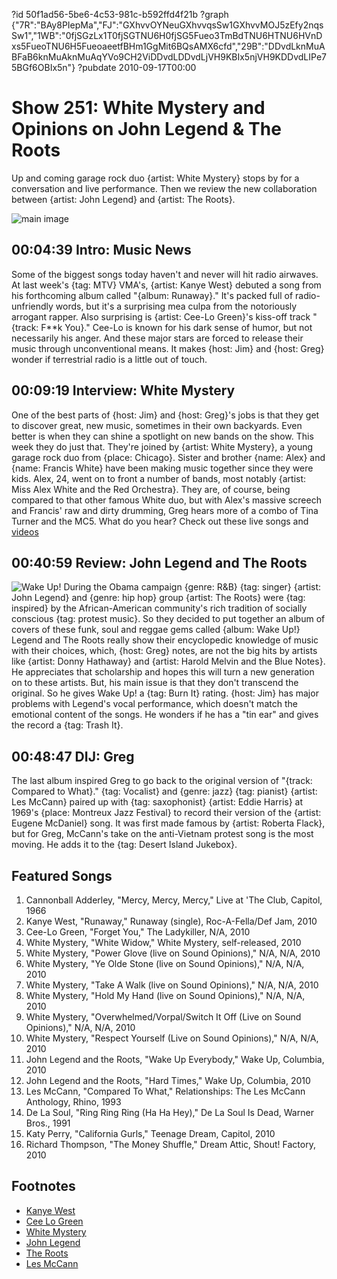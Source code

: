 ?id 50f1ad56-5be6-4c53-981c-b592ffd4f21b
?graph {"7R":"BAy8PIepMa","FJ":"GXhvvOYNeuGXhvvqsSw1GXhvvMOJ5zEfy2nqsSw1","1WB":"0fjSGzLx1T0fjSGTNU6H0fjSG5Fueo3TmBdTNU6HTNU6HVnDxs5FueoTNU6H5FueoaeetfBHm1GgMit6BQsAMX6cfd","29B":"DDvdLknMuABFaB6knMuAknMuAqYVo9CH2ViDDvdLDDvdLjVH9KBIx5njVH9KDDvdLIPe75BGf6OBIx5n"}
?pubdate 2010-09-17T00:00

# Show 251: White Mystery and Opinions on John Legend & The Roots
Up and coming garage rock duo {artist: White Mystery} stops by for a conversation and live performance. Then we review the new collaboration between {artist: John Legend} and {artist: The Roots}.

![main image](https://static.soundopinions.org/images/2010/whitemystery.jpg)

## 00:04:39 Intro: Music News
Some of the biggest songs today haven't and never will hit radio airwaves. At last week's {tag: MTV} VMA's, {artist: Kanye West} debuted a song from his forthcoming album called "{album: Runaway}." It's packed full of radio-unfriendly words, but it's a surprising mea culpa from the notoriously arrogant rapper. Also surprising is {artist: Cee-Lo Green}'s kiss-off track "{track: F**k You}." Cee-Lo is known for his dark sense of humor, but not necessarily his anger. And these major stars are forced to release their music through unconventional means. It makes {host: Jim} and {host: Greg} wonder if terrestrial radio is a little out of touch.

## 00:09:19 Interview: White Mystery
One of the best parts of {host: Jim} and {host: Greg}'s jobs is that they get to discover great, new music, sometimes in their own backyards. Even better is when they can shine a spotlight on new bands on the show. This week they do just that. They're joined by {artist: White Mystery}, a young garage rock duo from {place: Chicago}. Sister and brother {name: Alex} and {name: Francis White} have been making music together since they were kids. Alex, 24, went on to front a number of bands, most notably {artist: Miss Alex White and the Red Orchestra}. They are, of course, being compared to that other famous White duo, but with Alex's massive screech and Francis' raw and dirty drumming, Greg hears more of a combo of Tina Turner and the MC5. What do you hear? Check out these live songs and [videos](http://www.wbez.org/story/wbez-blog/video-white-mystery-performs-take-walk-sound-opinions)

## 00:40:59 Review: John Legend and The Roots
![Wake Up!](https://static.soundopinions.org/assets/251/1WB0.jpg)
During the Obama campaign {genre: R&B} {tag: singer} {artist: John Legend} and {genre: hip hop} group {artist: The Roots} were {tag: inspired} by the African-American community's rich tradition of socially conscious {tag: protest music}. So they decided to put together an album of covers of these funk, soul and reggae gems called {album: Wake Up!} Legend and The Roots really show their encyclopedic knowledge of music with their choices, which, {host: Greg} notes, are not the big hits by artists like {artist: Donny Hathaway} and {artist: Harold Melvin and the Blue Notes}. He appreciates that scholarship and hopes this will turn a new generation on to these artists. But, his main issue is that they don't transcend the original. So he gives Wake Up! a {tag: Burn It} rating. {host: Jim} has major problems with Legend's vocal performance, which doesn't match the emotional content of the songs. He wonders if he has a "tin ear" and gives the record a {tag: Trash It}.

## 00:48:47 DIJ: Greg
The last album inspired Greg to go back to the original version of "{track: Compared to What}." {tag: Vocalist} and {genre: jazz} {tag: pianist} {artist: Les McCann} paired up with {tag: saxophonist} {artist: Eddie Harris} at 1969's {place: Montreux Jazz Festival} to record their version of the {artist: Eugene McDaniel} song. It was first made famous by {artist: Roberta Flack}, but for Greg, McCann's take on the anti-Vietnam protest song is the most moving. He adds it to the {tag: Desert Island Jukebox}.


## Featured Songs
1. Cannonball Adderley, "Mercy, Mercy, Mercy," Live at 'The Club, Capitol, 1966
2. Kanye West, "Runaway," Runaway (single), Roc-A-Fella/Def Jam, 2010
3. Cee-Lo Green, "Forget You," The Ladykiller, N/A, 2010
4. White Mystery, "White Widow," White Mystery, self-released, 2010
5. White Mystery, "Power Glove (live on Sound Opinions)," N/A, N/A, 2010
6. White Mystery, "Ye Olde Stone (live on Sound Opinions)," N/A, N/A, 2010
7. White Mystery, "Take A Walk (live on Sound Opinions)," N/A, N/A, 2010
8. White Mystery, "Hold My Hand (live on Sound Opinions)," N/A, N/A, 2010
9. White Mystery, "Overwhelmed/Vorpal/Switch It Off (Live on Sound Opinions)," N/A, N/A, 2010
10. White Mystery, "Respect Yourself (Live on Sound Opinions)," N/A, N/A, 2010
11. John Legend and the Roots, "Wake Up Everybody," Wake Up, Columbia,  2010
12. John Legend and the Roots, "Hard Times," Wake Up, Columbia, 2010
13. Les McCann, "Compared To What," Relationships: The Les McCann Anthology, Rhino, 1993
14. De La Soul, "Ring Ring Ring (Ha Ha Hey)," De La Soul Is Dead, Warner Bros., 1991
15. Katy Perry, "California Gurls," Teenage Dream, Capitol, 2010
16. Richard Thompson, "The Money Shuffle," Dream Attic, Shout! Factory, 2010

## Footnotes
- [Kanye West](http://www.kanyewest.com/)
- [Cee Lo Green](http://www.ceelogreen.com/)
- [White Mystery](http://www.whitemysteryband.com/)
- [John Legend](http://www.johnlegend.com/us/)
- [The Roots](http://www.theroots.com/)
- [Les McCann](http://www.allmusic.com/artist/les-mccann-mn0000245760)
